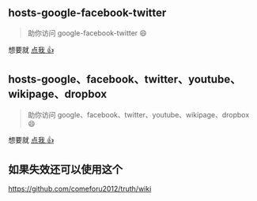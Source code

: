 ## hosts-google-facebook-twitter

> 助你访问 google-facebook-twitter :smile:

想要就 [点我 :+1: ](https://github.com/xiaobeicn/hosts-google-facebook-twitter/blob/master/hosts.txt)

## hosts-google、facebook、twitter、youtube、wikipage、dropbox

> 助你访问 google、facebook、twitter、youtube、wikipage、dropbox :smile:

想要就 [点我 :+1: ](https://github.com/xiaobeicn/hosts-google-facebook-twitter/blob/master/hosts-all.txt)


## 如果失效还可以使用这个

https://github.com/comeforu2012/truth/wiki
